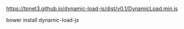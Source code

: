 https://tpnet3.github.io/dynamic-load-js/dist/v0.1/DynamicLoad.min.js

bower install dynamic-load-js
